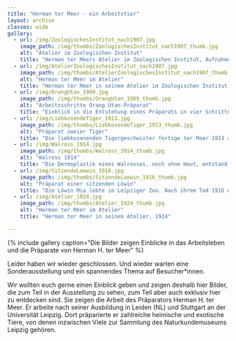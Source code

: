 ```yaml
---
title: "Herman ter Meer - ein Arbeitstier"
layout: archive
classes: wide
gallery:
  - url: /img/ZoologischesInstitut_nach1907.jpg
    image_path: /img/thumbs/ZoologischesInstitut_nach1907_thumb.jpg
    alt: "Atelier im Zoologischen Institut"
    title: "Herman ter Meers Atelier im Zoologischen Institut, Aufnahme nach 1907"
  - url: /img/AtelierZoologischesInstitut_nach1907.jpg
    image_path: /img/thumbs/AtelierZoologischesInstitut_nach1907_thumb.jpg
    alt: "Herman ter Meer im Atelier"
    title: "Herman ter Meer in seinem Atelier im Zoologischen Institut, Aufnahme nach 1907"
  - url: /img/OrangUtan_1909.jpg
    image_path: /img/thumbs/OrangUtan_1909_thumb.jpg
    alt: "Arbeitsschritte Orang Utan-Präparat"
    title: "Einblick in die Entstehung eines Präparats in vier Schritten am Beispiel eines Orang Utan, 1909"
  - url: /img/LiebkosendeTiger_1913.jpg
    image_path: /img/thumbs/LiebkosendeTiger_1913_thumb.jpg
    alt: "Präparat zweier Tiger"
    title: "Die liebkosenenden Tigergeschwister fertige ter Meer 1913 an."
  - url: /img/Walross_1914.jpg
    image_path: /img/thumbs/Walross_1914_thumb.jpg
    alt: "Walross 1914"
    title: "Die Dermoplastik eines Walrosses, noch ohne Haut, entstand 1914. Heute ist das Präparat wieder zurück im Naturkundemuseum Leipzig."
  - url: /img/SitzendeLoewin_1916.jpg
    image_path: /img/thumbs/SitzendeLoewin_1916_thumb.jpg
    alt: "Präparat einer sitzenden Löwin"
    title: "Die Löwin Mia lebte im Leipziger Zoo. Nach ihrem Tod 1916 wurde die von ter Meer präapatiert. Heute steht sie im Naturkundemuseum Leipzig."
  - url: /img/Atelier_1924.jpg
    image_path: /img/thumbs/Atelier_1924_thumb.jpg
    alt: "Herman ter Meer im Atelier"
    title: "Herman ter Meer in seinem Atelier, 1924"

---
```


{% include gallery caption="Die Bilder zeigen Einblicke in das Arbeitsleben und die Präparate von Herman H. ter Meer" %}

Leider haben wir wieder geschlossen. Und wieder warten eine Sonderausstellung und ein spannendes Thema auf Besucher*innen.

Wir wollten euch gerne einen Einblick geben und zeigen deshalb hier Bilder, die zum Teil in der Ausstellung zu sehen, zum Teil aber auch exklusiv hier zu entdecken sind. Sie zeigen die Arbeit des Präparators Herman H. ter Meer. Er arbeite nach seiner Ausbildung in Leiden (NL) und Stuttgart an der Universität Leipzig. Dort präparierte er zahlreiche heimische und exotische Tiere, von denen inzwischen Viele zur Sammlung des Naturkundemuseums Leipzig gehören.

